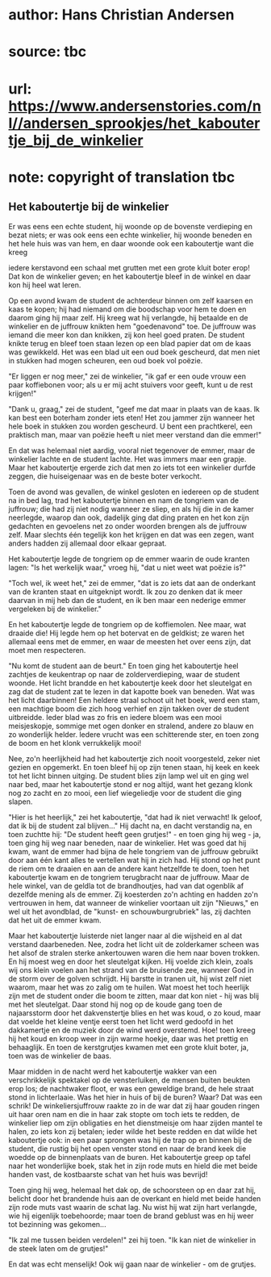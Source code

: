 # author: Hans Christian Andersen
# source: tbc
# url: https://www.andersenstories.com/nl//andersen_sprookjes/het_kaboutertje_bij_de_winkelier
# note: copyright of translation tbc

## Het kaboutertje bij de winkelier 

Er was eens een echte student, hij woonde op de bovenste verdieping en
bezat niets; er was ook eens een echte winkelier, hij woonde beneden en
het hele huis was van hem, en daar woonde ook een kaboutertje want die
kreeg

iedere kerstavond een schaal met grutten met een grote kluit boter erop!
Dat kon de winkelier geven; en het kaboutertje bleef in de winkel en
daar kon hij heel wat leren.

Op een avond kwam de student de achterdeur binnen om zelf kaarsen en
kaas te kopen; hij had niemand om die boodschap voor hem te doen en
daarom ging hij maar zelf. Hij kreeg wat hij verlangde, hij betaalde en
de winkelier en de juffrouw knikten hem "goedenavond" toe. De juffrouw
was iemand die meer kon dan knikken, zij kon heel goed praten. De
student knikte terug en bleef toen staan lezen op een blad papier dat om
de kaas was gewikkeld. Het was een blad uit een oud boek gescheurd, dat
men niet in stukken had mogen scheuren, een oud boek vol poëzie.

"Er liggen er nog meer," zei de winkelier, "ik gaf er een oude vrouw
een paar koffiebonen voor; als u er mij acht stuivers voor geeft, kunt u
de rest krijgen!"

"Dank u, graag," zei de student, "geef me dat maar in plaats van de
kaas. Ik kan best een boterham zonder iets eten! Het zou jammer zijn
wanneer het hele boek in stukken zou worden gescheurd. U bent een
prachtkerel, een praktisch man, maar van poëzie heeft u niet meer
verstand dan die emmer!"

En dat was helemaal niet aardig, vooral niet tegenover de emmer, maar de
winkelier lachte en de student lachte. Het was immers maar een grapje.
Maar het kaboutertje ergerde zich dat men zo iets tot een winkelier
durfde zeggen, die huiseigenaar was en de beste boter verkocht.

Toen de avond was gevallen, de winkel gesloten en iedereen op de student
na in bed lag, trad het kaboutertje binnen en nam de tongriem van de
juffrouw; die had zij niet nodig wanneer ze sliep, en als hij die in de
kamer neerlegde, waarop dan ook, dadelijk ging dat ding praten en het
kon zijn gedachten en gevoelens net zo onder woorden brengen als de
juffrouw zelf. Maar slechts één tegelijk kon het krijgen en dat was een
zegen, want anders hadden zij allemaal door elkaar gepraat.

Het kaboutertje legde de tongriem op de emmer waarin de oude kranten
lagen: "Is het werkelijk waar," vroeg hij, "dat u niet weet wat
poëzie is?"

"Toch wel, ik weet het," zei de emmer, "dat is zo iets dat aan de
onderkant van de kranten staat en uitgeknipt wordt. Ik zou zo denken dat
ik meer daarvan in mij heb dan de student, en ik ben maar een nederige
emmer vergeleken bij de winkelier."

En het kaboutertje legde de tongriem op de koffiemolen. Nee maar, wat
draaide die! Hij legde hem op het botervat en de geldkist; ze waren het
allemaal eens met de emmer, en waar de meesten het over eens zijn, dat
moet men respecteren.

"Nu komt de student aan de beurt." En toen ging het kaboutertje heel
zachtjes de keukentrap op naar de zolderverdieping, waar de student
woonde. Het licht brandde en het kaboutertje keek door het sleutelgat en
zag dat de student zat te lezen in dat kapotte boek van beneden. Wat was
het licht daarbinnen! Een heldere straal schoot uit het boek, werd een
stam, een machtige boom die zich hoog verhief en zijn takken over de
student uitbreidde. Ieder blad was zo fris en iedere bloem was een mooi
meisjeskopje, sommige met ogen donker en stralend, andere zo blauw en zo
wonderlijk helder. ledere vrucht was een schitterende ster, en toen zong
de boom en het klonk verrukkelijk mooi!

Nee, zo'n heerlijkheid had het kaboutertje zich nooit voorgesteld,
zeker niet gezien en opgemerkt. En toen bleef hij op zijn tenen staan,
hij keek en keek tot het licht binnen uitging. De student blies zijn
lamp wel uit en ging wel naar bed, maar het kaboutertje stond er nog
altijd, want het gezang klonk nog zo zacht en zo mooi, een lief
wiegeliedje voor de student die ging slapen.

"Hier is het heerlijk," zei het kaboutertje, "dat had ik niet
verwacht! Ik geloof, dat ik bij de student zal blijven..." Hij dacht
na, en dacht verstandig na, en toen zuchtte hij: "De student heeft geen
grutjes!" - en toen ging hij weg - ja, toen ging hij weg naar beneden,
naar de winkelier. Het was goed dat hij kwam, want de emmer had bijna de
hele tongriem van de juffrouw gebruikt door aan één kant alles te
vertellen wat hij in zich had. Hij stond op het punt de riem om te
draaien en aan de andere kant hetzelfde te doen, toen het kaboutertje
kwam en de tongriem terugbracht naar de juffrouw. Maar de hele winkel,
van de geldla tot de brandhoutjes, had van dat ogenblik af dezelfde
mening als de emmer. Zij koesterden zo'n achting en hadden zo'n
vertrouwen in hem, dat wanneer de winkelier voortaan uit zijn
"Nieuws," en wel uit het avondblad, de "kunst- en schouwburgrubriek"
las, zij dachten dat het uit de emmer kwam.

Maar het kaboutertje luisterde niet langer naar al die wijsheid en al
dat verstand daarbeneden. Nee, zodra het licht uit de zolderkamer scheen
was het alsof de stralen sterke ankertouwen waren die hem naar boven
trokken. En hij moest weg en door het sleutelgat kijken. Hij voelde zich
klein, zoals wij ons klein voelen aan het strand van de bruisende zee,
wanneer God in de storm over de golven schrijdt. Hij barstte in tranen
uit, hij wist zelf niet waarom, maar het was zo zalig om te huilen. Wat
moest het toch heerlijk zijn met de student onder die boom te zitten,
maar dat kon niet - hij was blij met het sleutelgat. Daar stond hij nog
op de koude gang toen de najaarsstorm door het dakvenstertje blies en
het was koud, o zo koud, maar dat voelde het kleine ventje eerst toen
het licht werd gedoofd in het dakkamertje en de muziek door de wind werd
overstemd. Hoe! toen kreeg hij het koud en kroop weer in zijn warme
hoekje, daar was het prettig en behaaglijk. En toen de kerstgrutjes
kwamen met een grote kluit boter, ja, toen was de winkelier de baas.

Maar midden in de nacht werd het kaboutertje wakker van een
verschrikkelijk spektakel op de vensterluiken, de mensen buiten beukten
erop los; de nachtwaker floot, er was een geweldige brand, de hele
straat stond in lichterlaaie. Was het hier in huis of bij de buren?
Waar? Dat was een schrik! De winkeliersjuffrouw raakte zo in de war dat
zij haar gouden ringen uit haar oren nam en die in haar zak stopte om
toch iets te redden, de winkelier liep om zijn obligaties en het
dienstmeisje om haar zijden mantel te halen, zo iets kon zij betalen;
ieder wilde het beste redden en dat wilde het kaboutertje ook: in een
paar sprongen was hij de trap op en binnen bij de student, die rustig
bij het open venster stond en naar de brand keek die woedde op de
binnenplaats van de buren. Het kaboutertje greep op tafel naar het
wonderlijke boek, stak het in zijn rode muts en hield die met beide
handen vast, de kostbaarste schat van het huis was bevrijd!

Toen ging hij weg, helemaal het dak op, de schoorsteen op en daar zat
hij, belicht door het brandende huis aan de overkant en hield met beide
handen zijn rode muts vast waarin de schat lag. Nu wist hij wat zijn
hart verlangde, wie hij eigenlijk toebehoorde; maar toen de brand
geblust was en hij weer tot bezinning was gekomen...

"Ik zal me tussen beiden verdelen!" zei hij toen. "Ik kan niet de
winkelier in de steek laten om de grutjes!"

En dat was echt menselijk! Ook wij gaan naar de winkelier - om de
grutjes.
